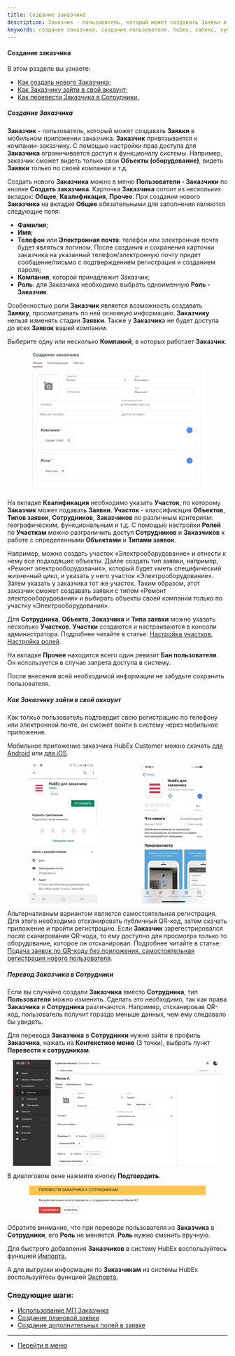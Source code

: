 ```yaml
---
title: Создание заказчика
description: Заказчик - пользователь, который может создавать Заявки в мобильном приложении заказчика. Создать нового Заказчика можно в меню Пользователи - Заказчики по кнопке Создать заказчика. Карточка Заказчика сотоит из нескольких вкладок Общее, Квалификация, Прочее.
keywords: создание заказчика, создание пользователя, hubex, хабекс, хубекс, хабикс
---
```


#### Создание заказчика
В этом разделе вы узнаете:
<html>
<meta charset="utf-8">
<ul>
    <li><a href="#createcust">Как создать нового Заказчика;</a></li>
    <li><a href="#access">Как Заказчику зайти в свой аккаунт;</a></li>
    <li><a href="#movetouser">Как перевести Заказчика в Сотрудники.</a></li>
</ul>
</html>

<body>
<h5 id="createcust">Создание Заказчика </h5>
<p><strong>Заказчик</strong> - пользователь, который может создавать <strong>Заявки</strong> в мобильном приложении заказчика. <strong>Заказчик</strong> привязывается к
    компании-заказчику.
    С помощью настройки прав доступа для <strong>Заказчика</strong> ограничивается доступ к функционалу системы. Например, заказчик
    сможет видеть только свои <strong>Объекты (оборудование)</strong>, видеть <strong>Заявки</strong> только по своей компании и т.д.
</p>

<p>Создать нового <strong>Заказчика</strong> можно в меню <strong>Пользователи - Заказчики</strong> по кнопке <strong>Создать
    заказчика</strong>. Карточка <strong>Заказчика</strong> сотоит из нескольких вкладок: <strong>Общее</strong>,
    <strong>Квалификация</strong>,
    <strong>Прочее</strong>. При создании нового <strong>Заказчика</strong> на вкладке
    <strong>Общее</strong> обязательными для заполнения являются следующие поля:</p>

<ul>
    <li><strong> Фамилия</strong>;</li>
    <li><strong> Имя</strong>;</li>
    <li><strong> Телефон</strong> или <strong>Электронная почта</strong>: телефон или электронная почта будет являться
        логином. После создания и сохранения карточки заказчика на указанный телефон/электронную почту придет
        сообщение/письмо с подтверждением регистрации и созданием пароля;
    </li>
    <li><strong> Компания</strong>, которой принадлежит Заказчик;</li>
    <li><strong>Роль</strong>: для Заказчика необходимо выбрать одноименную <strong> Роль - Заказчик</strong>.</li>

</ul>


<p>Особенностью роли <strong>Заказчик</strong> является возможность создавать <strong>Заявку</strong>, просматривать по
    ней основную
    информацию. <strong>Заказчику</strong> нельзя изменять стадии <strong>Заявки</strong>. Также у
    <strong>Заказчик</strong>а не будет доступа до всех <strong>Заявок</strong> вашей
    компании.</p>

<p>Выберите одну или несколько <strong>Компаний</strong>, в которых работает <strong>Заказчик</strong>. </p>

<div>
    <img style="margin: 0 auto; display: block; max-width: 80%;"
         src="/attachments/images/FAQ/USER/CreatingCustomer/CreateCustomer.jpg"/>
</div>

<p>На вкладке <strong>Квалификация</strong> необходимо указать <strong>Участок</strong>, по которому
    <strong>Заказчик</strong> может
    подавать <strong>Заявки</strong>. <strong>Участок</strong> - классификация <strong>Объектов</strong>, <strong>Типов заявок</strong>, <strong>Сотрудников</strong>, <strong>Заказчиков</strong> по различным критериям: географическим, функциональным и т.д. 
С помощью настройки <strong>Ролей</strong> по <strong>Участкам</strong> можно разграничить доступ <strong>Сотрудников</strong> и <strong>Заказчиков</strong> к работе с определенными <strong>Объектами</strong> и <strong>Типами заявок</strong>. </p>

<p>Например, можно создать участок «Электрооборудование» и отнести к нему все подходящие объекты. Далее создать тип заявки, например, «Ремонт электрооборудования», который будет иметь специфический жизненный цикл, и указать у него участок «Электрооборудование». Затем указать у заказчика тот же участок. Таким образом, этот заказчик сможет создавать заявки с типом «Ремонт электрооборудования» и выбирать объекты своей компании только по участку «Электрооборудования».</p>

<p>Для <strong>Cотрудника</strong>, <strong>Объекта</strong>, <strong>Заказчика</strong> и <strong>Типа заявки</strong> можно указать несколько <strong>Участков</strong>.
<strong>Участки</strong> создаются и настраиваются в консоли администратора.
Подробнее читайте в статье: <a href="https://wiki.hubex.ru/docs/FAQ/RU/admin/Places.html">Настройка участков</a>, <a href="https://wiki.hubex.ru/docs/FAQ/RU/admin/Roles.html#exrole">Настройка ролей</a>.</p>

<p>На вкладке <strong>Прочее</strong> находится всего один ревизит <strong>Бан пользователя</strong>. Он используется в
    случае запрета доступа в систему.</p>
<p>После внесения всей необходимой информации не забудьте сохранить пользователя.</p>

<h5 id="access">Как Заказчику зайти в свой аккаунт</h5>
<p>Как толкьо пользователь подтвердит свою регистрацию по телефону или электронной почте, он сможет войти в систему
    через мобильное приложение.</p>

<p>Мобильное приложение заказчика HubEx Customer можно скачать <a
        href="https://play.google.com/store/apps/details?id=ru.hubex.customer">для Android</a> или <a
        href="https://apps.apple.com/ru/app/hubex-%D0%B4%D0%BB%D1%8F-%D0%B7%D0%B0%D0%BA%D0%B0%D0%B7%D1%87%D0%B8%D0%BA%D0%B0/id1386631658">для
    iOS</a>. </p>

<div style="display: flex;">
    <img style="margin: 0 auto; display: block; max-width: 95%;"
         src="/attachments/images/FAQ/USER/CreatingCustomer/cust2.jpg"/><img
        style="margin: 0 auto; display: block; max-width: 95%;"
        src="/attachments/images/FAQ/USER/CreatingCustomer/cust3.jpg"/>
</div>

<p>Альтернативным вариантом является самостоятельная регистрация. Для этого необходимо отсканировать публичный QR-код,
    затем скачать приложение и пройти регистрацию. Если <strong>Заказчик</strong>
    зарегестрировался после
    сканирования QR-кода, то ему доступно
    для просмотра только то оборудование, которое он отсканировал. Подробнее читайте в статье: <a
            href="https://wiki.hubex.ru/docs/FAQ/RU/user/SelfRegister.html">Подача заявок по QR-коду без приложения,
        самостоятельная регистрация нового пользователя</a>.</p>

<h5 id="movetouser">Перевод Заказчика в Сотрудники</h5>
<p>Если вы случайно создали <strong>Заказчика</strong> вместо <strong>Сотрудника</strong>, тип
    <strong>Пользователя</strong> можно изменить. Сделать это необходимо, так как права <strong>Заказчика</strong> и
    <strong>Сотрудника</strong> различаются. Например, отсканировав QR-код, пользователь получит гораздо меньше данных, чем ему следовало бы
    увидеть.</p>

<p>Для перевода <strong>Заказчика</strong> в <strong>Сотрудники</strong> нужно зайти в профиль
    <strong>Заказчика</strong>, нажать на <strong>Контекстное меню</strong>
    (3 точки), выбрать пункт <strong>Перевести к сотрудникам</strong>.</p>
<div>
    <img style="margin: 0 auto; display: block; max-width: 95%;"
         src="/attachments/images/FAQ/USER/CreatingCustomer/cust4.png"/>
</div>


<p>В диалоговом окне нажмите кнопку <strong>Подтвердить</strong>.</p>
<div>
    <img style="margin: 0 auto; display: block; max-width: 80%;"
         src="/attachments/images/FAQ/USER/CreatingCustomer/cust5.png"/>
</div>


<p>Обратите внимание, что при переводе пользователя из <strong>Заказчика</strong> в <strong>Сотрудники</strong>, его
    <strong>Роль</strong> не меняется. <strong>Роль</strong> нужно сменить
    вручную.</p>


<p> Для быстрого добавления <strong>Заказчиков</strong> в систему HubEx воспользуйтесь функцией <a
        href="https://wiki.hubex.ru/docs/FAQ/RU/user/Import.html#workers"> Импорта.</a></p>
<p> А для выгрузки информации по <strong>Заказчикам</strong> из системы HubEx воспользуйтесь функцией <a
        href="https://wiki.hubex.ru/docs/FAQ/RU/user/Export.html#workers"> Экспорта.</a></p>
</body>

### Следующие шаги:
- [Использование МП Заказчика](./CustomerApp.md)
- [Создание плановой заявки](./PlannedTickets.md)
- [Создание дополнительных полей в заявке](./AdditionalFields.md)


____
- [Перейти в меню](http://wiki.hubex.ru)
